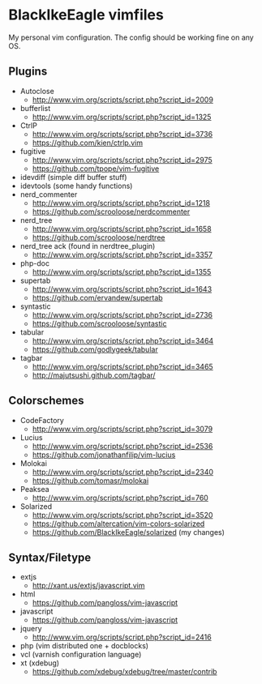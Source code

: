 BlackIkeEagle vimfiles
======================

My personal vim configuration.
The config should be working fine on any OS.

Plugins
-------

* Autoclose
	* http://www.vim.org/scripts/script.php?script_id=2009
* bufferlist
	* http://www.vim.org/scripts/script.php?script_id=1325
* CtrlP
	* http://www.vim.org/scripts/script.php?script_id=3736
	* https://github.com/kien/ctrlp.vim
* fugitive
	* http://www.vim.org/scripts/script.php?script_id=2975
	* https://github.com/tpope/vim-fugitive
* idevdiff (simple diff buffer stuff)
* idevtools (some handy functions)
* nerd_commenter
	* http://www.vim.org/scripts/script.php?script_id=1218
	* https://github.com/scrooloose/nerdcommenter
* nerd_tree
	* http://www.vim.org/scripts/script.php?script_id=1658
	* https://github.com/scrooloose/nerdtree
* nerd_tree ack (found in nerdtree_plugin)
	* http://www.vim.org/scripts/script.php?script_id=3357
* php-doc
	* http://www.vim.org/scripts/script.php?script_id=1355
* supertab
	* http://www.vim.org/scripts/script.php?script_id=1643
	* https://github.com/ervandew/supertab
* syntastic
	* http://www.vim.org/scripts/script.php?script_id=2736
	* https://github.com/scrooloose/syntastic
* tabular
	* http://www.vim.org/scripts/script.php?script_id=3464
	* https://github.com/godlygeek/tabular
* tagbar
	* http://www.vim.org/scripts/script.php?script_id=3465
	* http://majutsushi.github.com/tagbar/

Colorschemes
------------

* CodeFactory
	* http://www.vim.org/scripts/script.php?script_id=3079
* Lucius
	* http://www.vim.org/scripts/script.php?script_id=2536
	* https://github.com/jonathanfilip/vim-lucius
* Molokai
	* http://www.vim.org/scripts/script.php?script_id=2340
	* https://github.com/tomasr/molokai
* Peaksea
	* http://www.vim.org/scripts/script.php?script_id=760
* Solarized
	* http://www.vim.org/scripts/script.php?script_id=3520
	* https://github.com/altercation/vim-colors-solarized
	* https://github.com/BlackIkeEagle/solarized (my changes)

Syntax/Filetype
---------------

* extjs
	* http://xant.us/extjs/javascript.vim
* html
	* https://github.com/pangloss/vim-javascript
* javascript
	* https://github.com/pangloss/vim-javascript
* jquery
	* http://www.vim.org/scripts/script.php?script_id=2416
* php (vim distributed one + docblocks)
* vcl (varnish configuration language)
* xt (xdebug)
	* https://github.com/xdebug/xdebug/tree/master/contrib

